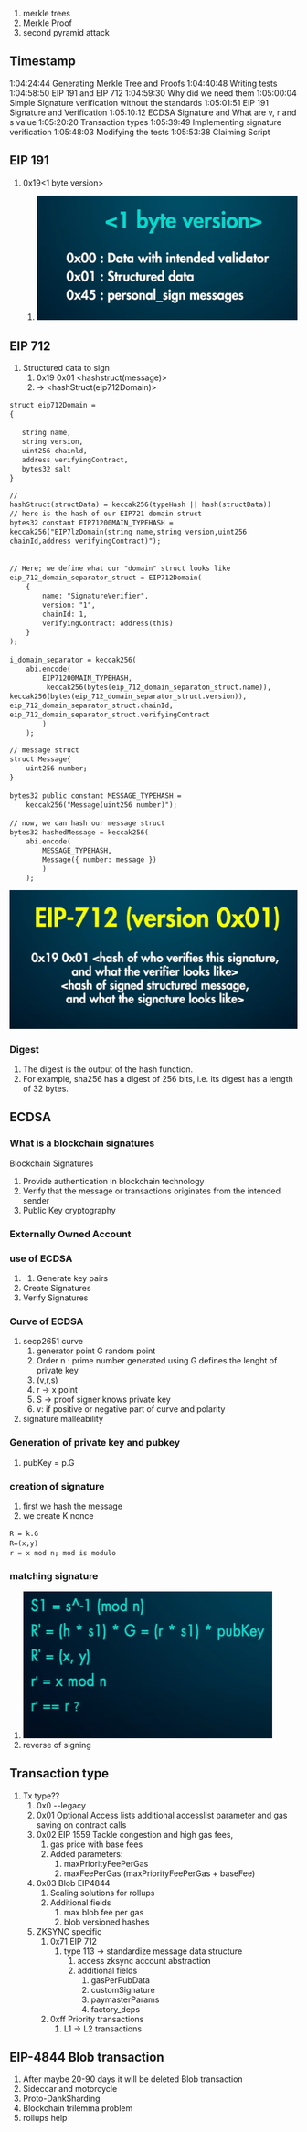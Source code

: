 1. merkle trees
2. Merkle Proof
3. second pyramid attack


## Timestamp 
1:04:24:44 Generating Merkle Tree and Proofs
1:04:40:48 Writing tests
1:04:58:50 EIP 191 and EIP 712
1:04:59:30 Why did we need them
1:05:00:04 Simple Signature verification without the standards
1:05:01:51 EIP 191 Signature and Verification
1:05:10:12 ECDSA Signature and What are v, r and s value
1:05:20:20 Transaction types
1:05:39:49 Implementing signature verification
1:05:48:03 Modifying the tests
1:05:53:38 Claiming Script


## EIP 191

1. 0x19<1 byte version> <version specific data><data to sign>
   1. ![1 byte version](image.png)


## EIP 712

1. Structured data to sign
   1. 0x19 0x01 <domainSeparator> <hashstruct(message)>
   2. <domainseparator> -> <hashStruct(eip712Domain)>

 ```Solidity
 struct eip712Domain = 
 { 
    
    string name, 
    string version, 
    uint256 chainld, 
    address verifyingContract, 
    bytes32 salt  
}
 ```


```Solidity
// 
hashStruct(structData) = keccak256(typeHash || hash(structData))
// here is the hash of our EIP721 domain struct
bytes32 constant EIP71200MAIN_TYPEHASH = 
keccak256("EIP7lzDomain(string name,string version,uint256 chainId,address verifyingContract)");


// Here; we define what our "domain" struct looks like 
eip_712_domain_separator_struct = EIP712Domain(
    { 
        name: "SignatureVerifier", 
        version: "1",
        chainId: 1, 
        verifyingContract: address(this) 
    }
);

i_domain_separator = keccak256( 
    abi.encode( 
        EIP71200MAIN_TYPEHASH,
         keccak256(bytes(eip_712_domain_separaton_struct.name)), keccak256(bytes(eip_712_domain_separator_struct.version)), eip_712_domain_separator_struct.chainId, eip_712_domain_separator_struct.verifyingContract 
        ) 
    );
```

```Solidity
// message struct
struct Message{
    uint256 number;
}

bytes32 public constant MESSAGE_TYPEHASH = 
    keccak256("Message(uint256 number)");

// now, we can hash our message struct 
bytes32 hashedMessage = keccak256(
    abi.encode(
        MESSAGE_TYPEHASH, 
        Message({ number: message })
        )
    );

```

![EIP-712(version 0x01)](image-1.png)

### Digest

1. The digest is the output of the hash function.
2. For example, sha256 has a digest of 256 bits, i.e. its digest has a length of 32 bytes.


## ECDSA




### What is a blockchain signatures

Blockchain Signatures 
1.  Provide authentication in blockchain technology 
2.  Verify that the message or transactions originates from the intended sender
3. Public Key cryptography

### Externally Owned Account

### use of ECDSA

1. 1. Generate key pairs 
2. Create Signatures
3. Verify Signatures


### Curve of ECDSA

1. secp2651 curve 
   1. generator point G random point
   2. Order n : prime number generated using G defines the lenght of private key
   3. (v,r,s)
   4. r -> x point
   5. S -> proof signer knows private key
   6. v: if positive or negative part of curve and polarity
2. signature malleability

### Generation of private key and pubkey

1. pubKey = p.G 

### creation of signature

1. first we hash the message
2. we create K nonce

```latex
R = k.G
R=(x,y)
r = x mod n; mod is modulo
```



### matching signature
1. ![alt text](image-2.png)
2. reverse of signing



## Transaction type

1. Tx type??
   1. 0x0 --legacy
   2. 0x01 Optional Access lists additional accesslist parameter and gas saving on contract calls
   3. 0x02 EIP 1559 Tackle congestion and high gas fees,
      1.  gas price with base fees
      2.  Added parameters: 
          1.   maxPriorityFeePerGas 
          2.   maxFeePerGas (maxPriorityFeePerGas + baseFee)
   4. 0x03 Blob EIP4844
      1. Scaling solutions for rollups
      2. Additional fields
         1. max blob fee per gas
         2. blob versioned hashes
   5. ZKSYNC specific
      1. 0x71 EIP 712
         1. type 113 -> standardize message data structure
            1. access zksync account abstraction
            2. additional fields
               1. gasPerPubData
               2. customSignature
               3. paymasterParams
               4. factory_deps
      2. 0xff Priority transactions
         1. L1 -> L2 transactions

## EIP-4844 Blob transaction

1. After maybe 20-90 days it will be deleted Blob transaction
2. Sideccar and motorcycle 
3. Proto-DankSharding
4. Blockchain trilemma problem
5. rollups help